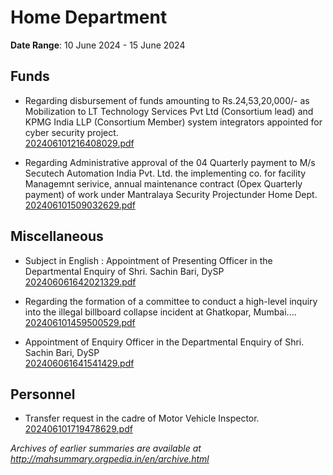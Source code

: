 # Home Department

**Date Range**: 10 June 2024 - 15 June 2024


## Funds
- Regarding disbursement of funds amounting to Rs.24,53,20,000/- as Mobilization to LT Technology Services Pvt Ltd (Consortium lead) and KPMG India LLP (Consortium Member) system integrators appointed for cyber security project.\
  [202406101216408029.pdf](https://gr.maharashtra.gov.in/Site/Upload/Government%20Resolutions/English/202406101216408029.pdf)

- Regarding Administrative approval of the 04 Quarterly payment to M/s Secutech Automation India Pvt. Ltd. the implementing co. for facility Managemnt serivice, annual maintenance contract (Opex Quarterly payment) of work under Mantralaya Security Projectunder Home Dept.\
  [202406101509032629.pdf](https://gr.maharashtra.gov.in/Site/Upload/Government%20Resolutions/English/202406101509032629.pdf)

## Miscellaneous
- Subject in English : Appointment of Presenting Officer in the Departmental Enquiry of Shri. Sachin Bari, DySP\
  [202406061642021329.pdf](https://gr.maharashtra.gov.in/Site/Upload/Government%20Resolutions/English/202406061642021329.pdf)

- Regarding the formation of a committee to conduct a high-level inquiry into the illegal billboard collapse incident at Ghatkopar, Mumbai....\
  [202406101459500529.pdf](https://gr.maharashtra.gov.in/Site/Upload/Government%20Resolutions/English/202406101459500529.pdf)

- Appointment of Enquiry Officer in the Departmental Enquiry of Shri. Sachin Bari, DySP\
  [202406061641541429.pdf](https://gr.maharashtra.gov.in/Site/Upload/Government%20Resolutions/English/202406061641541429.pdf)

## Personnel
- Transfer request in the cadre of Motor Vehicle Inspector.\
  [202406101719478629.pdf](https://gr.maharashtra.gov.in/Site/Upload/Government%20Resolutions/English/202406101719478629.pdf)


*Archives of earlier summaries are available at http://mahsummary.orgpedia.in/en/archive.html*